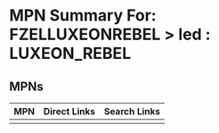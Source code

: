 



# MPN Summary For: FZELLUXEONREBEL > led : LUXEON_REBEL

## MPNs
  

|MPN|Direct Links|Search Links|
| :--- | :--- | :--- |
||||
